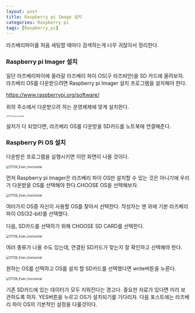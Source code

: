 ```yaml
---
layout: post
title: Raspberry pi Image 설치
categories: Raspberry pi
tags: [Raspberry_pi]
---
```


라즈베리파이를 처음 세팅할 때마다 검색하는게 너무 귀찮아서 정리한다.

### Raspberry pi Imager 설치

일단 라즈베리파이에 올라갈 라즈베리 파이 OS(구 라즈비안)을 SD 카드에 올려보자. 라즈베리 OS를 다운받으려면 Raspberry pi Imager 설치 프로그램을 설치해야 한다.

<https://www.raspberrypi.org/software/>

위의 주소에서 다운받으려 하는 운영체제에 맞게 설치한다.

<img src="https://user-images.githubusercontent.com/68053199/139038738-5faf3800-e37f-4ffa-a4d0-7a64a71c107c.png" alt="11726_Even_horizontal" style="zoom:30%;" />



설치가 다 되었다면, 라즈베리 OS를 다운받을 SD카드를 노트북에 연결해준다.

### Raspberry Pi OS 설치

다운받은 프로그램을 실행시키면 이런 화면이 나올 것이다.

<img src="https://user-images.githubusercontent.com/68053199/139038807-e5d4d90f-2f54-4e7e-b4bf-eda7f646eef7.png" alt="11726_Even_horizontal" style="zoom:60%;" />

먼저 Raspberry pi Imager은 라즈베리 파이 OS만 설치할 수 있는 것은 아니기에 우리가 다운받을 OS를 선택해야 한다.CHOOSE OS을 선택해보자.

<img src="https://user-images.githubusercontent.com/68053199/139038423-646d4c3e-6ab9-4b2a-9d90-101df4a3e8e3.png" alt="11726_Even_horizontal" style="zoom:60%;" />

여러가지 OS중 자신이 사용할 OS를 찾아서 선택한다. 작성자는 맨 위에 기본 라즈베리 파이 OS(32-bit)를 선택했다. 

다음, SD카드를 선택하기 위해 CHOOSE SD CARD를 선택한다.

<img src="https://user-images.githubusercontent.com/68053199/139439808-90f99e72-47c5-4240-8945-8bb07535ff43.png" alt="11726_Even_horizontal" style="zoom:60%;" />

여러 종류가 나올 수도 있는데, 연결된 SD카드가 맞는지 잘 확인하고 선택해야 한다.

<img src="https://user-images.githubusercontent.com/68053199/139441740-b7ca3382-29a3-4c23-a1c2-d0a7bc665a5e.png" alt="11726_Even_horizontal" style="zoom:60%;" />

원하는 OS를 선택하고 OS를 설치 할 SD카드를 선택했다면 write버튼을 누른다.

<img src="https://user-images.githubusercontent.com/68053199/139441848-95b54918-0320-4b08-a05d-db0e42be8a82.png" alt="11726_Even_horizontal" style="zoom:60%;" />

 기존 SD카드에 있는 데이터가 모두 지워진다는 경고다. 중요한 자료가 있다면 미리 보관하도록 하자. YES버튼을 누르고 OS가 설치되기를 기다리자.  다음 포스트에는 라즈베리 파이 OS의 기본적인 설정을 다룰것이다. 